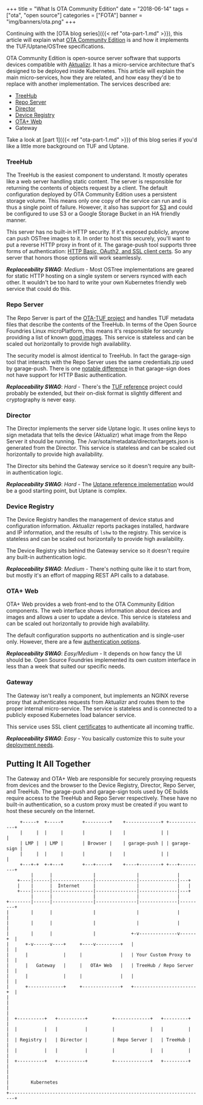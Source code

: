 +++
title = "What Is OTA Community Edition"
date = "2018-06-14"
tags = ["ota", "open source"]
categories = ["FOTA"]
banner = "img/banners/ota.png"
+++

Continuing with the [OTA blog series]({{< ref "ota-part-1.md" >}}), this article will explain what [OTA Community Edition](https://github.com/advancedtelematic/ota-community-edition) is and how it implements the TUF/Uptane/OSTree specifications.
<!--more-->

OTA Community Edition is open-source server software that supports devices compatible with [Aktualizr](https://github.com/advancedtelematic/aktualizr/). It has a micro-service architecture that's designed to be deployed inside Kubernetes. This article will explain the main micro-services, how they are related, and how easy they'd be to replace with another implementation. The services described are:

 * [TreeHub](https://github.com/advancedtelematic/treehub)
 * [Repo Server](https://github.com/advancedtelematic/ota-tuf/tree/master/reposerver)
 * [Director](https://github.com/advancedtelematic/director)
 * [Device Registry](https://github.com/advancedtelematic/ota-device-registry/)
 * [OTA+ Web](https://github.com/advancedtelematic/ota-plus-server)
 * Gateway

Take a look at [part 1]({{< ref "ota-part-1.md" >}}) of this blog series if you'd like a little more background on TUF and Uptane.

### TreeHub

The TreeHub is the easiest component to understand. It mostly operates like a web server handling static content. The server is responsible for returning the contents of objects request by a client. The default configuration deployed by OTA Community Edition uses a persistent storage volume. This means only one copy of the service can run and is thus a single point of failure. However, it also has support for [S3](https://github.com/advancedtelematic/treehub/blob/master/src/main/scala/com/advancedtelematic/treehub/object_store/S3BlobStore.scala) and could be configured to use S3 or a Google Storage Bucket in an HA friendly manner.

This server has no built-in HTTP security. If it's exposed publicly, anyone can push OSTree images to it. In order to host this securely, you'll want to put a reverse HTTP proxy in front of it. The garage-push tool supports three forms of authentication: [HTTP Basic, OAuth2, and SSL client certs](https://github.com/advancedtelematic/aktualizr/blob/master/src/sota_tools/authenticate.cc). So any server that honors those options will work seamlessly.

***Replaceability SWAG***: *Medium* - Most OSTree implementations are geared for static HTTP hosting on a single system or servers rsynced with each other. It wouldn't be too hard to write your own Kubernetes friendly web service that could do this.

### Repo Server

The Repo Server is part of the [OTA-TUF project](https://github.com/advancedtelematic/ota-tuf/) and handles TUF metadata files that describe the contents of the TreeHub. In terms of the Open Source Foundries Linux microPlatform, this means it's responsible for securely providing a list of known [good images](https://api.foundries.io/lmp/repo/release/api/v1/user_repo/targets.json). This service is stateless and can be scaled out horizontally to provide high availability.

The security model is almost identical to TreeHub. In fact the garage-sign tool that interacts with the Repo Server uses the same credentials.zip used by garage-push. There is one [notable difference](https://github.com/advancedtelematic/ota-tuf/issues/162) in that garage-sign does not have support for HTTP Basic authentication.

***Replaceability SWAG***: *Hard* - There's the [TUF reference](https://github.com/theupdateframework/tuf) project could probably be extended, but their on-disk format is slightly different and cryptography is never easy.

### Director

The Director implements the server side Uptane logic. It uses online keys to sign metadata that tells the device (Aktualizr) what image from the Repo Server it should be running. The /var/sota/metadata/director/targets.json is generated from the Director. This service is stateless and can be scaled out horizontally to provide high availability.

The Director sits behind the Gateway service so it doesn't require any built-in authentication logic.


***Replaceability SWAG***: *Hard* - The [Uptane reference implementation](https://github.com/uptane/uptane/) would be a good starting point, but Uptane is complex.

### Device Registry

The Device Registry handles the management of device status and configuration information. Aktualizr reports packages installed, hardware and IP information, and the results of `lshw` to the registry. This service is stateless and can be scaled out horizontally to provide high availability.

The Device Registry sits behind the Gateway service so it doesn't require any built-in authentication logic.

***Replaceability SWAG***: *Medium* - There's nothing quite like it to start from, but mostly it's an effort of mapping REST API calls to a database.

### OTA+ Web

OTA+ Web provides a web front-end to the OTA Community Edition components. The web interface shows information about devices and images and allows a user to update a device. This service is stateless and can be scaled out horizontally to provide high availability.

The default configuration supports no authentication and is single-user only. However, there are a few [authentication options](https://github.com/advancedtelematic/ota-plus-server#authentication).

***Replaceability SWAG***: *Easy/Medium* - It depends on how fancy the UI should be. Open Source Foundries implemented its own custom interface in less than a week that suited our specific needs.

### Gateway

The Gateway isn't really a component, but implements an NGINX reverse proxy that authenticates requests from Aktualizr and routes them to the proper internal micro-service. The service is stateless and is connected to a publicly exposed Kubernetes load balancer service.

This service uses SSL client [certificates](https://github.com/advancedtelematic/ota-community-edition/blob/master/scripts/start.sh#L109) to authenticate all incoming traffic.

***Replaceability SWAG***: *Easy* - You basically customize this to suite your [deployment needs](https://github.com/OpenSourceFoundries/ota-community-edition/commit/f6b80d34b46001f25ed68f7d89e49dc835e0d612).

## Putting It All Together
The Gateway and OTA+ Web are responsible for securely proxying requests from devices and the browser to the Device Registry, Director, Repo Server, and TreeHub. The garage-push and garage-sign tools used by OE builds require access to the TreeHub and Repo Server respectively. These have no built-in authentication, so a custom proxy must be created if you want to host these securely on the Internet.
~~~
     +-----+  +-----+       +---------+    +-------------+ +-------------+
     |     |  |     |       |         |    |             | |             |
     | LMP |  | LMP |       | Browser |    | garage-push | | garage-sign |
     |     |  |     |       |         |    |             | |             |
     +---+-+  +-+---+       +---+-----+    +----+--------+ +---+---------+
         |      |               |               |              |
    +----|------|---------------|---------------|--------------|---+
    |    |      |  Internet     |               |              |   |
    +----|------|---------------|---------------|--------------|---+
         |      |               |               |              |
+--------|------|---------------|---------------|--------------|---------+
|        |      |               |               |              |         |
|        |      |               |               |              |         |
|        |      |               |             +-v--------------v------+  |
|      +-v------v----+     +----v---------+   |                       |  |
|      |             |     |              |   | Your Custom Proxy to  |  |
|      |   Gateway   |     |   OTA+ Web   |   | TreeHub / Repo Server |  |
|      |             |     |              |   |                       |  |
|      +-------------+     +--------------+   +-----------------------+  |
|                                                                        |
|                                                                        |
|  +----------+   +----------+         +-------------+   +---------+     |
|  |          |   |          |         |             |   |         |     |
|  | Registry |   | Director |         | Repo Server |   | TreeHub |     |
|  |          |   |          |         |             |   |         |     |
|  +----------+   +----------+         +-------------+   +---------+     |
|                                                                        |
|        Kubernetes                                                      |
+------------------------------------------------------------------------+
~~~
